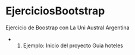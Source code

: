 # EjerciciosBootstrap
Ejercicio de Boostrap con La Uni Austral Argentina

- 1) Ejemplo: Inicio del proyecto Guia hoteles
